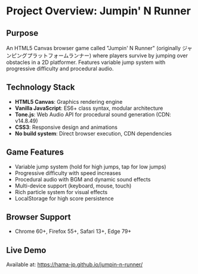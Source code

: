# Project Overview: Jumpin' N Runner

## Purpose
An HTML5 Canvas browser game called "Jumpin' N Runner" (originally ジャンピングプラットフォームランナー) where players survive by jumping over obstacles in a 2D platformer. Features variable jump system with progressive difficulty and procedural audio.

## Technology Stack
- **HTML5 Canvas**: Graphics rendering engine
- **Vanilla JavaScript**: ES6+ class syntax, modular architecture
- **Tone.js**: Web Audio API for procedural sound generation (CDN: v14.8.49)
- **CSS3**: Responsive design and animations
- **No build system**: Direct browser execution, CDN dependencies

## Game Features
- Variable jump system (hold for high jumps, tap for low jumps)
- Progressive difficulty with speed increases
- Procedural audio with BGM and dynamic sound effects
- Multi-device support (keyboard, mouse, touch)
- Rich particle system for visual effects
- LocalStorage for high score persistence

## Browser Support
- Chrome 60+, Firefox 55+, Safari 13+, Edge 79+

## Live Demo
Available at: https://hama-jp.github.io/jumpin-n-runner/